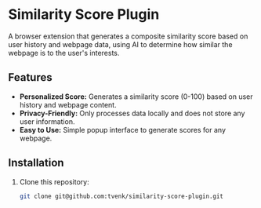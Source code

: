 # Similarity Score Plugin

A browser extension that generates a composite similarity score based on user history and webpage data, using AI to determine how similar the webpage is to the user's interests.

## Features
- **Personalized Score:** Generates a similarity score (0-100) based on user history and webpage content.
- **Privacy-Friendly:** Only processes data locally and does not store any user information.
- **Easy to Use:** Simple popup interface to generate scores for any webpage.

## Installation
1. Clone this repository:
   ```bash
   git clone git@github.com:tvenk/similarity-score-plugin.git
